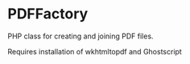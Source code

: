 PDFFactory
==========

PHP class for creating and joining PDF files.

Requires installation of wkhtmltopdf and Ghostscript